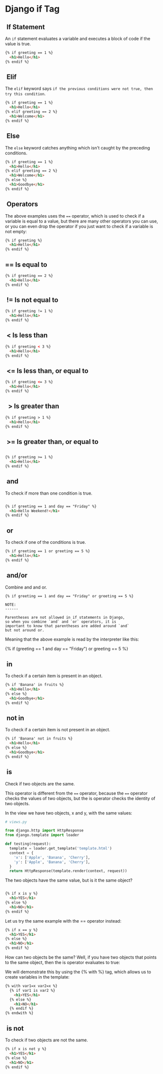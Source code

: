 # Django if Tag

##  If Statement

An `if` statement evaluates a variable and executes a block of code
if the value is true.

```html
{% if greeting == 1 %}
  <h1>Hello</h1>
{% endif %}
```

##  Elif

The `elif` keyword says `if the previous conditions were not true, then try this condition`.

```html
{% if greeting == 1 %}
  <h1>Hello</h1>
{% elif greeting == 2 %}
  <h1>Welcome</h1>
{% endif %}
```

##  Else

The `else` keyword catches anything which isn't caught by
the preceding conditions.

```html
{% if greeting == 1 %}
  <h1>Hello</h1>
{% elif greeting == 2 %}
  <h1>Welcome</h1>
{% else %}
  <h1>Goodbye</h1>
{% endif %}

```

##  Operators

The above examples uses the `==` operator, which is used
to check if a variable is equal to a value, but there are
many other operators you can use, or you can even drop
the operator if you just want to check if a variable is not
empty:

```html
{% if greeting %}
  <h1>Hello</h1>
{% endif %}
```

## ==  Is equal to

```html
{% if greeting == 2 %}
  <h1>Hello</h1>
{% endif %}
```

##  !=  Is not equal to

```html
{% if greeting != 1 %}
  <h1>Hello</h1>
{% endif %}
```

##  <  Is less than

```html
{% if greeting < 3 %}
  <h1>Hello</h1>
{% endif %}
```

##  <= Is less than, or equal to

```html
{% if greeting <= 3 %}
  <h1>Hello</h1>
{% endif %}
```

##   > Is greater than

```html
{% if greeting > 1 %}
  <h1>Hello</h1>
{% endif %}
```

##  >= Is greater than, or equal to

```html

{% if greeting >= 1 %}
  <h1>Hello</h1>
{% endif %}

```

##  and

To check if more than one condition is true.

```html

{% if greeting == 1 and day == "Friday" %}
  <h1>Hello Weekend!</h1>
{% endif %}
```

##  or

To check if one of the conditions is true.

```html
{% if greeting == 1 or greeting == 5 %}
  <h1>Hello</h1>
{% endif %}
```

##  and/or

Combine and and or.

```html
{% if greeting == 1 and day == "Friday" or greeting == 5 %}
```

```text
NOTE:
------

Parentheses are not allowed in if statements in Django, 
so when you combine `and` and `or` operators, it is 
important to know that parentheses are added around `and` 
but not around or.
```

Meaning that the above example is read by the interpreter like this:

{% if (greeting == 1 and day == "Friday") or greeting == 5 %}

##  in

To check if a certain item is present in an object.

```html
{% if 'Banana' in fruits %}
  <h1>Hello</h1>
{% else %}
  <h1>Goodbye</h1>
{% endif %}
```

##  not in

To check if a certain item is not present in an object.

```html
{% if 'Banana' not in fruits %}
  <h1>Hello</h1>
{% else %}
  <h1>Goodbye</h1>
{% endif %}
```

##  is

Check if two objects are the same.

This operator is different from the `==` operator,
because the `==` operator checks the values of two objects,
but the is operator checks the identity of two objects.

In the view we have two objects, x and y, with the same values:

```py
# views.py

from django.http import HttpResponse
from django.template import loader

def testing(request):
  template = loader.get_template('template.html')
  context = {
    'x': ['Apple', 'Banana', 'Cherry'],
    'y': ['Apple', 'Banana', 'Cherry'],
  }
  return HttpResponse(template.render(context, request))  

```

The two objects have the same value, but is it the same object?

```html

{% if x is y %}
  <h1>YES</h1>
{% else %}
  <h1>NO</h1>
{% endif %}
```

Let us try the same example with the == operator instead:

```html
{% if x == y %}
  <h1>YES</h1>
{% else %}
  <h1>NO</h1>
{% endif %}
```

How can two objects be the same? Well, if you have two objects that points to the same object, then the is operator evaluates to true:

We will demonstrate this by using the {% with %} tag, which allows us to create variables in the template:

```html
{% with var1=x var2=x %}
  {% if var1 is var2 %}
    <h1>YES</h1>
  {% else %}
    <h1>NO</h1>
  {% endif %}
{% endwith %}
```

##  is not

To check if two objects are not the same.

```html
{% if x is not y %}
  <h1>YES</h1>
{% else %}
  <h1>NO</h1>
{% endif %}
```
